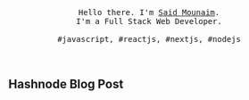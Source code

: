 <p align="center">
  <br>
  <br>
  <br>
  <samp>Hello there. I'm <a href="https://twitter.com/said_mounaim" target="_blank">Said Mounaim</a>.<br> I'm a Full Stack Web Developer.<br><br>#javascript, #reactjs, #nextjs, #nodejs</samp>
  <br>
</p>
<br/>

## Hashnode Blog Post
<!-- HASHNODE:START -->
<!-- HASHNODE:END -->

<br/>
